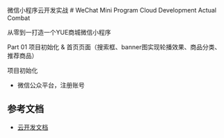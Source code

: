 微信小程序云开发实战 # WeChat Mini Program Cloud Development Actual Combat

从零到一打造一个YUE商城微信小程序

Part 01 项目初始化 & 首页页面（搜索框、banner图实现轮播效果、商品分类、推荐商品）

项目初始化
 - 微信公众平台，注册账号

## 参考文档

- [云开发文档](https://developers.weixin.qq.com/miniprogram/dev/wxcloud/basis/getting-started.html)